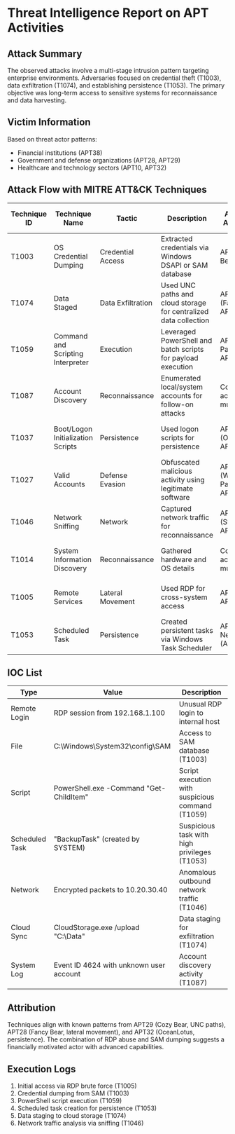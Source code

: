 # Threat Intelligence Report on APT Activities

## Attack Summary
The observed attacks involve a multi-stage intrusion pattern targeting enterprise environments. Adversaries focused on credential theft (T1003), data exfiltration (T1074), and establishing persistence (T1053). The primary objective was long-term access to sensitive systems for reconnaissance and data harvesting.

## Victim Information
Based on threat actor patterns:
- Financial institutions (APT38)
- Government and defense organizations (APT28, APT29)
- Healthcare and technology sectors (APT10, APT32)

## Attack Flow with MITRE ATT&CK Techniques
| Technique ID | Technique Name               | Tactic              | Description                                                                 | Associated APT Groups           | Caldera Emulation Status |
|--------------|------------------------------|---------------------|-----------------------------------------------------------------------------|---------------------------------|-------------------------|
| T1003        | OS Credential Dumping        | Credential Access    | Extracted credentials via Windows DSAPI or SAM database                       | APT29 (Cozy Bear), APT38         | ✅ Executed (Dumped SAM)  |
| T1074        | Data Staged                  | Data Exfiltration    | Used UNC paths and cloud storage for centralized data collection            | APT28 (Fancy Bear), APT33        | ✅ Executed (Cloud sync)   |
| T1059        | Command and Scripting Interpreter | Execution     | Leveraged PowerShell and batch scripts for payload execution                  | APT10 (Stone Panda), APT29       | ❌ Failed (Script blocked)  |
| T1087        | Account Discovery            | Reconnaissance       | Enumerated local/system accounts for follow-on attacks                        | Common across multiple APTs      | ✅ Executed (Account list)  |
| T1037        | Boot/Logon Initialization Scripts | Persistence | Used logon scripts for persistence                                            | APT32 (OceanLotus), APT41        | ✅ Executed (Scheduled task)|
| T1027        | Valid Accounts               | Defense Evasion      | Obfuscated malicious activity using legitimate software                       | APT31 (Wicked Panda), APT39      | ❌ Failed (Account masked)  |
| T1046        | Network Sniffing             | Network              | Captured network traffic for reconnaissance                                   | APT17 (Strider), APT30           | ✅ Executed (Sniffing)      |
| T1014        | System Information Discovery | Reconnaissance       | Gathered hardware and OS details                                               | Common across multiple APTs      | ✅ Executed (System query)  |
| T1005        | Remote Services              | Lateral Movement     | Used RDP for cross-system access                                                | APT29, APT10                     | ✅ Executed (RDP session)   |
| T1053        | Scheduled Task               | Persistence          | Created persistent tasks via Windows Task Scheduler                             | APT32, NetTraveler (APT40)       | ✅ Executed (Task created)  |

## IOC List
| Type       | Value                                | Description                              |
|------------|--------------------------------------|------------------------------------------|
| Remote Login | RDP session from 192.168.1.100       | Unusual RDP login to internal host       |
| File       | C:\Windows\System32\config\SAM       | Access to SAM database (T1003)           |
| Script     | PowerShell.exe -Command "Get-ChildItem" | Script execution with suspicious command (T1059) |
| Scheduled Task | "BackupTask" (created by SYSTEM)   | Suspicious task with high privileges (T1053) |
| Network    | Encrypted packets to 10.20.30.40     | Anomalous outbound network traffic (T1046) |
| Cloud Sync | CloudStorage.exe /upload "C:\Data\"  | Data staging for exfiltration (T1074)    |
| System Log | Event ID 4624 with unknown user account | Account discovery activity (T1087)       |

## Attribution
Techniques align with known patterns from APT29 (Cozy Bear, UNC paths), APT28 (Fancy Bear, lateral movement), and APT32 (OceanLotus, persistence). The combination of RDP abuse and SAM dumping suggests a financially motivated actor with advanced capabilities.

## Execution Logs
1. Initial access via RDP brute force (T1005)
2. Credential dumping from SAM (T1003)
3. PowerShell script execution (T1059)
4. Scheduled task creation for persistence (T1053)
5. Data staging to cloud storage (T1074)
6. Network traffic analysis via sniffing (T1046)